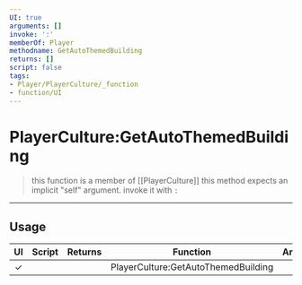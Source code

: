 ```yaml
---
UI: true
arguments: []
invoke: ':'
memberOf: Player
methodname: GetAutoThemedBuilding
returns: []
script: false
tags:
- Player/PlayerCulture/_function
- function/UI
---
```

# PlayerCulture:GetAutoThemedBuilding
> this function is a member of [[PlayerCulture]]
> this method expects an implicit "self" argument. invoke it with `:`
-----
## Usage
|  UI | Script | Returns | Function | Arguments |
|:---:|:------:|-------:|:--------:|:---------|
|✓| ||PlayerCulture:GetAutoThemedBuilding||
